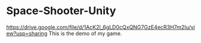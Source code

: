 # Space-Shooter-Unity
https://drive.google.com/file/d/1AcK2l_6gLD0cQxQNG7GzE4ecR3H7m2Iu/view?usp=sharing
This is the demo of my game.
